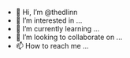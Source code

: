 - 👋 Hi, I’m @thedlinn
- 👀 I’m interested in ...
- 🌱 I’m currently learning ...
- 💞️ I’m looking to collaborate on ...
- 📫 How to reach me ...

<!---
Ffeek/Ffeek is a ✨ special ✨ repository because its `README.md` (this file) appears on your GitHub profile.
You can click the Preview link to take a look at your changes.
--->
